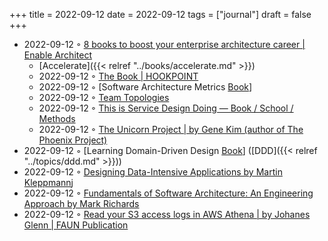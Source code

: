 +++
title = 2022-09-12
date = 2022-09-12
tags = ["journal"]
draft = false
+++

-   2022-09-12 ◦ [8 books to boost your enterprise architecture career | Enable Architect](https://www.redhat.com/architect/book-enterprise-architect-skills)
    -   [Accelerate]({{< relref "../books/accelerate.md" >}})
    -   2022-09-12 ◦ [The Book | HOOKPOINT](https://hookpoint.com/the-book/)
    -   2022-09-12 ◦ [Software Architecture Metrics [Book](https://www.oreilly.com/library/view/software-architecture-metrics/9781098112226/)]
    -   2022-09-12 ◦ [Team Topologies](https://teamtopologies.com/)
    -   2022-09-12 ◦ [This is Service Design Doing — Book / School / Methods](https://www.thisisservicedesigndoing.com/)
    -   2022-09-12 ◦ [The Unicorn Project | by Gene Kim (author of The Phoenix Project)](https://itrevolution.com/the-unicorn-project/)
-   2022-09-12 ◦ [Learning Domain-Driven Design [Book](https://www.oreilly.com/library/view/learning-domain-driven-design/9781098100124/)] ([DDD]({{< relref "../topics/ddd.md" >}}))
-   2022-09-12 ◦ [Designing Data-Intensive Applications by Martin Kleppmann](https://www.goodreads.com/book/show/23463279-designing-data-intensive-applications)j
-   2022-09-12 ◦ [Fundamentals of Software Architecture: An Engineering Approach by Mark Richards](https://www.goodreads.com/book/show/44144493-fundamentals-of-software-architecture)
-   2022-09-12 ◦ [Read your S3 access logs in AWS Athena | by Johanes Glenn | FAUN Publication](https://faun.pub/read-your-s3-access-logs-in-aws-athena-d4d0ea8c308e)

